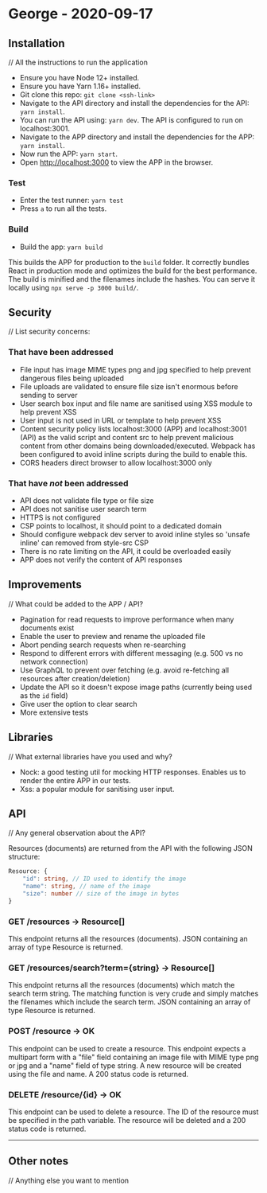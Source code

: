 # George - 2020-09-17

## Installation

// All the instructions to run the application

- Ensure you have Node 12+ installed.
- Ensure you have Yarn 1.16+ installed.
- Git clone this repo: `git clone <ssh-link>`
- Navigate to the API directory and install the dependencies for the API: `yarn install`.
- You can run the API using: `yarn dev`. The API is configured to run on localhost:3001.
- Navigate to the APP directory and install the dependencies for the APP: `yarn install`.
- Now run the APP: `yarn start`.
- Open [http://localhost:3000](http://localhost:3000) to view the APP in the browser.

### Test

- Enter the test runner: `yarn test`
- Press `a` to run all the tests.

### Build

- Build the app: `yarn build`

This builds the APP for production to the `build` folder. It correctly bundles React in production mode and optimizes the build for the best performance. The build is minified and the filenames include the hashes. You can serve it locally using `npx serve -p 3000 build/`.

## Security

// List security concerns:

### That have been addressed

- File input has image MIME types png and jpg specified to help prevent dangerous files being uploaded
- File uploads are validated to ensure file size isn't enormous before sending to server
- User search box input and file name are sanitised using XSS module to help prevent XSS
- User input is not used in URL or template to help prevent XSS
- Content security policy lists localhost:3000 (APP) and localhost:3001 (API) as the valid script and content src to help prevent malicious content from other domains being downloaded/executed. Webpack has been configured to avoid inline scripts during the build to enable this.
- CORS headers direct browser to allow localhost:3000 only

### That have _not_ been addressed

- API does not validate file type or file size
- API does not sanitise user search term
- HTTPS is not configured
- CSP points to localhost, it should point to a dedicated domain
- Should configure webpack dev server to avoid inline styles so 'unsafe inline' can removed from style-src CSP
- There is no rate limiting on the API, it could be overloaded easily
- APP does not verify the content of API responses

## Improvements

// What could be added to the APP / API?

- Pagination for read requests to improve performance when many documents exist
- Enable the user to preview and rename the uploaded file
- Abort pending search requests when re-searching
- Respond to different errors with different messaging (e.g. 500 vs no network connection)
- Use GraphQL to prevent over fetching (e.g. avoid re-fetching all resources after creation/deletion)
- Update the API so it doesn't expose image paths (currently being used as the `id` field)
- Give user the option to clear search
- More extensive tests

## Libraries

// What external libraries have you used and why?

- Nock: a good testing util for mocking HTTP responses. Enables us to render the entire APP in our tests.
- Xss: a popular module for sanitising user input.

## API

// Any general observation about the API?

Resources (documents) are returned from the API with the following JSON structure:

```ts
Resource: {
    "id": string, // ID used to identify the image
    "name": string, // name of the image
    "size": number // size of the image in bytes
}
```

### GET /resources -> Resource[]

This endpoint returns all the resources (documents). JSON containing an array of type Resource is returned.

### GET /resources/search?term={string} -> Resource[]

This endpoint returns all the resources (documents) which match the search term string. The matching function is very crude and simply matches the filenames which include the search term. JSON containing an array of type Resource is returned.

### POST /resource -> OK

This endpoint can be used to create a resource. This endpoint expects a multipart form with a "file" field containing an image file with MIME type png or jpg and a "name" field of type string. A new resource will be created using the file and name. A 200 status code is returned.

### DELETE /resource/{id} -> OK

This endpoint can be used to delete a resource. The ID of the resource must be specified in the path variable. The resource will be deleted and a 200 status code is returned.

---

## Other notes

// Anything else you want to mention
